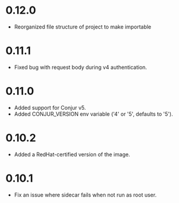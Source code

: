 # 0.12.0

- Reorganized file structure of project to make importable

# 0.11.1

- Fixed bug with request body during v4 authentication.

# 0.11.0

- Added support for Conjur v5.
- Added CONJUR_VERSION env variable ('4' or '5', defaults to '5').

# 0.10.2

- Added a RedHat-certified version of the image.

# 0.10.1

- Fix an issue where sidecar fails when not run as root user.
